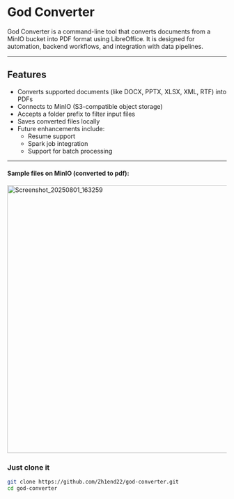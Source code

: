 # God Converter

God Converter is a command-line tool that converts documents from a MinIO bucket into PDF format using LibreOffice. It is designed for automation, backend workflows, and integration with data pipelines.

---

## Features

- Converts supported documents (like DOCX, PPTX, XLSX, XML, RTF) into PDFs
- Connects to MinIO (S3-compatible object storage)
- Accepts a folder prefix to filter input files
- Saves converted files locally
- Future enhancements include:
  - Resume support
  - Spark job integration
  - Support for batch processing

---

#### Sample files on MinIO (converted to pdf):
<img width="1348" height="614" alt="Screenshot_20250801_163259" src="https://github.com/user-attachments/assets/c6bc1736-6db2-4327-85d6-41c911754880" />

### Just clone it

```bash
git clone https://github.com/Zh1end22/god-converter.git
cd god-converter

